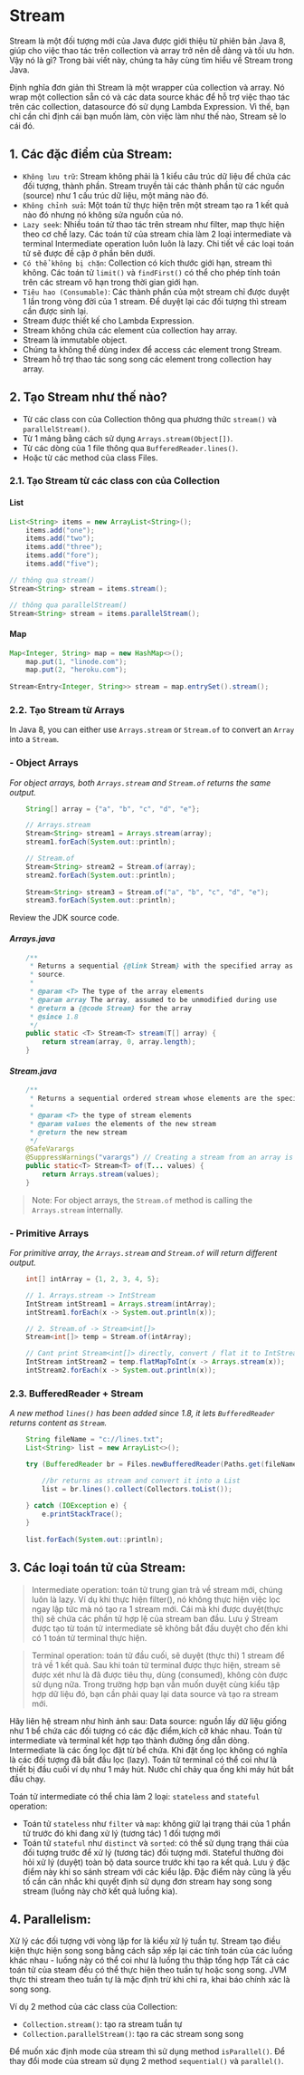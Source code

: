 # Stream

Stream là một đối tượng mới của Java được giới thiệu từ phiên bản Java 8, giúp cho việc thao tác trên collection và array trở nên dễ dàng và tối ưu hơn. Vậy nó là gì? Trong bài viết này, chúng ta hãy cùng tìm hiểu về Stream trong Java.

Định nghĩa đơn giản thì Stream là một wrapper của collection và array. Nó wrap một collection sẵn có và các data source khác để hỗ trợ việc thao tác trên các collection, datasource đó sử dụng Lambda Expression. Vì thế, bạn chỉ cần chỉ định cái bạn muốn làm, còn việc làm như thế nào, Stream sẽ lo cái đó.

## 1. Các đặc điểm của Stream:

- `Không lưu trữ`: Stream không phải là 1 kiểu câu trúc dữ liệu để chứa các đối tượng, thành phần. Stream truyền tải các thành phần từ các nguồn (source) như 1 cấu trúc dữ liệu, một mảng nào đó.
- `Không chỉnh sửa`: Một toán tử thực hiện trên một stream tạo ra 1 kết quả nào đó nhưng nó không sửa nguồn của nó.
- `Lazy seek`: Nhiều toán tử thao tác trên stream như filter, map thực hiện theo cơ chế lazy. Các toán tử của stream chia làm 2 loại intermediate và terminal Intermediate operation luôn luôn là lazy. Chi tiết về các loại toán tử sẽ được đề cập ở phần bên dưới.
- `Có thể không bị chặn`: Collection có kích thước giới hạn, stream thì không. Các toán tử `limit()` và `findFirst()` có thể cho phép tính toán trên các stream vô hạn trong thời gian giới hạn.
- `Tiêu hao (Consumable)`: Các thành phần của một stream chỉ được duyệt 1 lần trong vòng đời của 1 stream. Để duyệt lại các đối tượng thì stream cần được sinh lại.
- Stream được thiết kế cho Lambda Expression.
- Stream không chứa các element của collection hay array.
- Stream là immutable object.
- Chúng ta không thể dùng index để access các element trong Stream.
- Stream hỗ trợ thao tác song song các element trong collection hay array.

## 2. Tạo Stream như thế nào?

- Từ các class con của Collection thông qua phương thức `stream()` và `parallelStream()`.
- Từ 1 mảng bằng cách sử dụng `Arrays.stream(Object[])`.
- Từ các dòng của 1 file thông qua `BufferedReader.lines()`.
- Hoặc từ các method của class Files.

### 2.1. Tạo Stream từ các class con của Collection

#### List
```java
List<String> items = new ArrayList<String>();
    items.add("one");
    items.add("two");
    items.add("three");
    items.add("fore");
    items.add("five");

// thông qua stream()
Stream<String> stream = items.stream();

// thông qua parallelStream()
Stream<String> stream = items.parallelStream();
```
#### Map
```java
Map<Integer, String> map = new HashMap<>();
    map.put(1, "linode.com");
    map.put(2, "heroku.com");
    
Stream<Entry<Integer, String>> stream = map.entrySet().stream();  
```

### 2.2. Tạo Stream từ Arrays

In Java 8, you can either use `Arrays.stream` or `Stream.of` to convert an `Array` into a `Stream`.

### - Object Arrays
*For object arrays, both `Arrays.stream` and `Stream.of` returns the same output.*
```java
    String[] array = {"a", "b", "c", "d", "e"};

    // Arrays.stream
    Stream<String> stream1 = Arrays.stream(array);
    stream1.forEach(System.out::println);

    // Stream.of
    Stream<String> stream2 = Stream.of(array);
    stream2.forEach(System.out::println);
    
    Stream<String> stream3 = Stream.of("a", "b", "c", "d", "e");
    stream3.forEach(System.out::println);
```
Review the JDK source code.
#### *Arrays.java*
```java
    /**
     * Returns a sequential {@link Stream} with the specified array as its
     * source.
     *
     * @param <T> The type of the array elements
     * @param array The array, assumed to be unmodified during use
     * @return a {@code Stream} for the array
     * @since 1.8
     */
    public static <T> Stream<T> stream(T[] array) {
        return stream(array, 0, array.length);
    }
```
#### *Stream.java*
```java
    /**
     * Returns a sequential ordered stream whose elements are the specified values.
     *
     * @param <T> the type of stream elements
     * @param values the elements of the new stream
     * @return the new stream
     */
    @SafeVarargs
    @SuppressWarnings("varargs") // Creating a stream from an array is safe
    public static<T> Stream<T> of(T... values) {
        return Arrays.stream(values);
    }
```
> Note: For object arrays, the `Stream.of` method is calling the `Arrays.stream` internally.

### - Primitive Arrays
*For primitive array, the `Arrays.stream` and `Stream.of` will return different output.*
```java
    int[] intArray = {1, 2, 3, 4, 5};

    // 1. Arrays.stream -> IntStream 
    IntStream intStream1 = Arrays.stream(intArray);
    intStream1.forEach(x -> System.out.println(x));

    // 2. Stream.of -> Stream<int[]>
    Stream<int[]> temp = Stream.of(intArray);

    // Cant print Stream<int[]> directly, convert / flat it to IntStream 
    IntStream intStream2 = temp.flatMapToInt(x -> Arrays.stream(x));
    intStream2.forEach(x -> System.out.println(x));
```

### 2.3. BufferedReader + Stream
*A new method `lines()` has been added since 1.8, it lets `BufferedReader` returns content as `Stream`.*
```java
    String fileName = "c://lines.txt";
    List<String> list = new ArrayList<>();

    try (BufferedReader br = Files.newBufferedReader(Paths.get(fileName))) {

        //br returns as stream and convert it into a List
        list = br.lines().collect(Collectors.toList());
        
    } catch (IOException e) {
        e.printStackTrace();
    }
    
    list.forEach(System.out::println);
```

## 3. Các loại toán tử của Stream:
> Intermediate operation: toán tử trung gian trả về stream mới, chúng luôn là lazy. Ví dụ khi thực hiện filter(), nó không thực hiện việc lọc ngay lập tức mà nó tạo ra 1 stream mới. Cái mà khi được duyệt(thực thi) sẽ chứa các phần tử hợp lệ của stream ban đầu. Lưu ý Stream được tạo từ toán tử intermediate sẽ không bắt đầu duyệt cho đến khi có 1 toán tử terminal thực hiện.

> Terminal operation: toán tử đầu cuối, sẽ duyệt (thực thi) 1 stream để trả về 1 kết quả. Sau khi toán tử terminal được thực hiện, stream sẽ được xét như là đã được tiêu thụ, dùng (consumed), không còn được sử dụng nữa. Trong trường hợp bạn vẫn muốn duyệt cùng kiểu tập hợp dữ liệu đó, bạn cần phải quay lại data source và tạo ra stream mới.

Hãy liên hệ stream như hình ảnh sau: Data source: nguồn lấy dữ liệu giống như 1 bể chứa các đối tượng có các đặc điểm,kích cỡ khác nhau. Toán tử intermediate và terminal kết hợp tạo thành đường ống dẫn dòng. Intermediate là các ống lọc đặt từ bể chứa. Khi đặt ống lọc không có nghĩa là các đối tượng đã bắt đầu lọc (lazy). Toán tử terminal có thể coi như là thiết bị đầu cuối ví dụ như 1 máy hút. Nước chỉ chảy qua ống khi máy hút bắt đầu chạy.

Toán tử intermediate có thể chia làm 2 loại: `stateless` and `stateful` operation:
- Toán tử `stateless` như `filter` và `map`: không giữ lại trạng thái của 1 phần tử trước đó khi đang xử lý (tương tác) 1 đối tượng mới
- Toán tử `stateful` như `distinct` và `sorted`: có thể sử dụng trạng thái của đối tượng trước để xử lý (tương tác) đối tượng mới. Stateful thường đòi hỏi xử lý (duyệt) toàn bộ data source trước khi tạo ra kết quả. Lưu ý đặc điểm này khi so sánh stream với các kiểu lặp. Đặc điểm này cũng là yếu tố cần cân nhắc khi quyết định sử dụng đơn stream hay song song stream (luồng này chờ kết quả luồng kia).

## 4. Parallelism: 
Xử lý các đối tượng với vòng lặp for là kiểu xử lý tuần tự. Stream tạo điều kiện thực hiện song song bằng cách sắp xếp lại các tính toán của các luồng khác nhau - luồng này có thể coi như là luồng thu thập tổng hợp Tất cả các toán tử của steam đều có thể thực hiện theo tuần tự hoặc song song. JVM thực thi stream theo tuần tự là mặc định trừ khi chỉ ra, khai báo chính xác là song song.

Ví dụ 2 method của các class của Collection:
- `Collection.stream()`: tạo ra stream tuần tự
- `Collection.parallelStream()`: tạo ra các stream song song

Để muốn xác định mode của stream thì sử dụng method `isParallel()`.
Để thay đổi mode của stream sử dụng 2 method `sequential()` và `parallel()`.
